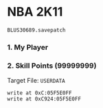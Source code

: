 # NBA 2K11 

`BLUS30689.savepatch`

### 1. My Player
### 2. Skill Points (99999999)

Target File: `USERDATA`

```
write at 0xC:05F5E0FF
write at 0xC924:05F5E0FF
```

